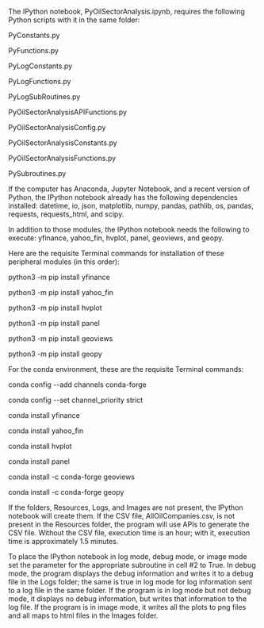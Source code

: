The IPython notebook, PyOilSectorAnalysis.ipynb, requires the following Python scripts with it in the same folder:

PyConstants.py

PyFunctions.py

PyLogConstants.py

PyLogFunctions.py

PyLogSubRoutines.py

PyOilSectorAnalysisAPIFunctions.py

PyOilSectorAnalysisConfig.py

PyOilSectorAnalysisConstants.py

PyOilSectorAnalysisFunctions.py

PySubroutines.py

If the computer has Anaconda, Jupyter Notebook, and a recent version of Python, the IPython notebook already has the following dependencies installed: datetime, io, json, matplotlib, numpy, pandas, pathlib, os, pandas, requests, requests_html, and scipy.

In addition to those modules, the IPython notebook needs the following to execute: yfinance, yahoo_fin, hvplot, panel, geoviews, and geopy.

Here are the requisite Terminal commands for installation of these peripheral modules (in this order):

python3 -m pip install yfinance

python3 -m pip install yahoo_fin

python3 -m pip install hvplot

python3 -m pip install panel

python3 -m pip install geoviews

python3 -m pip install geopy

For the conda environment, these are the requisite Terminal commands:

conda config --add channels conda-forge

conda config --set channel_priority strict


conda install yfinance

conda install yahoo_fin

conda install hvplot

conda install panel

conda install -c conda-forge geoviews

conda install -c conda-forge geopy

If the folders, Resources, Logs, and Images are not present, the IPython notebook will create them.  If the CSV file, AllOilCompanies.csv, is not present in the Resources folder, the program will use APIs to generate the CSV file.  Without the CSV file, execution time is an hour; with it, execution time is approximately 1.5 minutes.

To place the IPython notebook in log mode, debug mode, or image mode set the parameter for the appropriate subroutine in cell #2 to True.  In debug mode, the program displays the debug information and writes it to a debug file in the Logs folder; the same is true in log mode for log information sent to a log file in the same folder.  If the program is in log mode but not debug mode, it displays no debug information, but writes that information to the log file. If the program is in image mode, it writes all the plots to png files and all maps to html files in the Images folder.
